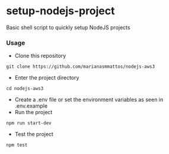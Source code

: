 # setup-nodejs-project
Basic shell script to quickly setup NodeJS projects

### Usage
- Clone this repository
```
git clone https://github.com/marianasmmattos/nodejs-aws3
```
- Enter the project directory
```
cd nodejs-aws3
```
- Create a .env file or set the environment variables as seen in .env.example
- Run the project
```
npm run start-dev
```
- Test the project
```
npm test
```